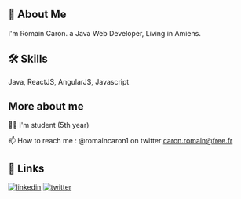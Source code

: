 ## 🚀 About Me
I'm Romain Caron. a Java Web Developer, Living in Amiens.

## 🛠 Skills
Java, ReactJS, AngularJS, Javascript

## More about me

👩‍💻 I'm student (5th year)

📫 How to reach me : @romaincaron1 on twitter
                     caron.romain@free.fr
                     
## 🔗 Links
[![linkedin](https://img.shields.io/badge/linkedin-0A66C2?style=for-the-badge&logo=linkedin&logoColor=white)](https://www.linkedin.com/in/romain-caron-78b9b720b/)
[![twitter](https://img.shields.io/badge/twitter-1DA1F2?style=for-the-badge&logo=twitter&logoColor=white)](https://twitter.com/romaincn1/)


